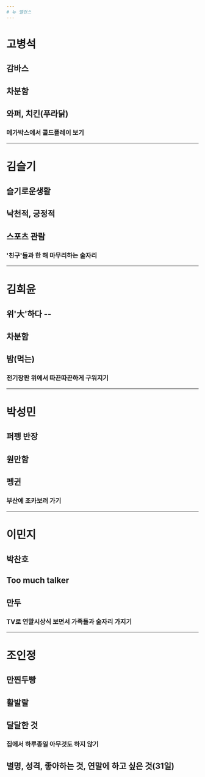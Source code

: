 ```yaml
---
# 뉴 밸런스
---
```

# 고병석
## 감바스
## 차분함
## 와퍼, 치킨(푸라닭)
### 메가박스에서 콜드플레이 보기 
---
# 김슬기
## 슬기로운생활
## 낙천적, 긍정적
## 스포츠 관람 
### '친구'들과 한 해 마무리하는 술자리
---
# 김희윤
## 위'大'하다 -- 
## 차분함
## 밤(먹는)
### 전기장판 위에서 따끈따끈하게 구워지기 
---
# 박성민
## 퍼펭 반장
## 원만함
## 펭귄
### 부산에 조카보러 가기
---
# 이민지
## 박찬호
## Too much talker
## 만두
### TV로 연말시상식 보면서 가족들과 술자리 가지기
---
# 조인정
## 만찐두빵
## 활발랄 
## 달달한 것 
### 집에서 하루종일 아무것도 하지 않기

## 별명, 성격, 좋아하는 것, 연말에 하고 싶은 것(31일)
